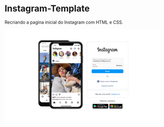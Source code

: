 # Instagram-Template
Recriando a pagina inicial do Instagram com HTML e CSS.

<img src="images.png" alt="exemplo imagem">
